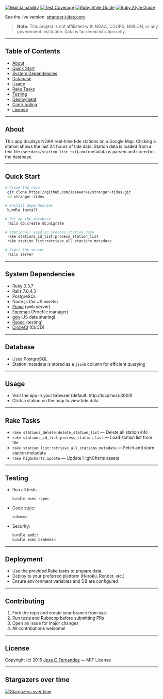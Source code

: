 [![Maintainability](https://api.codeclimate.com/v1/badges/29184c02a0f52a69800c/maintainability)](https://codeclimate.com/github/Joseworks/stranger-tides/maintainability)
[![Test Coverage](https://api.codeclimate.com/v1/badges/29184c02a0f52a69800c/test_coverage)](https://codeclimate.com/github/Joseworks/stranger-tides/test_coverage)
[![Ruby Style Guide](https://img.shields.io/badge/code_style-rubocop-brightgreen.svg)](https://github.com/rubocop/rubocop)
[![Ruby Style Guide](https://img.shields.io/badge/code_style-community-brightgreen.svg)](https://rubystyle.guide)

See the live version: [stranger-tides.com](https://www.stranger-tides.com/)

> **Note:** This project is not affiliated with NOAA, COOPS, NWLON, or any government institution. Data is for demonstration only.

---

## Table of Contents
- [About](#about)
- [Quick Start](#quick-start)
- [System Dependencies](#system-dependencies)
- [Database](#database)
- [Usage](#usage)
- [Rake Tasks](#rake-tasks)
- [Testing](#testing)
- [Deployment](#deployment)
- [Contributing](#contributing)
- [License](#license)

---

## About
This app displays NOAA real-time tide stations on a Google Map. Clicking a station shows the last 24 hours of tide data. Station data is loaded from a text file (see `data/station_list.txt`) and metadata is parsed and stored in the database.

---

## Quick Start

```sh
# Clone the repo
 git clone https://github.com/Joseworks/stranger-tides.git
 cd stranger-tides

# Install dependencies
 bundle install

# Set up the database
 rails db:create db:migrate

# (Optional) Seed or process station data
 rake stations_id_list:process_station_list
 rake station_list:retrieve_all_stations_metadata

# Start the server
 rails server
```

---

## System Dependencies
- Ruby 3.3.7
- Rails 7.0.4.3
- PostgreSQL
- Node.js (for JS assets)
- [Puma](https://github.com/puma/puma) (web server)
- [Foreman](https://github.com/ddollar/foreman) (Procfile manager)
- [gon](https://github.com/gazay/gon) (JS data sharing)
- [Rspec](https://rspec.info/) (testing)
- [CircleCI](https://circleci.com/) (CI/CD)

---

## Database
- Uses PostgreSQL
- Station metadata is stored as a `jsonb` column for efficient querying

---

## Usage
- Visit the app in your browser (default: http://localhost:3000)
- Click a station on the map to view tide data

---

## Rake Tasks
- `rake stations_delete:delete_station_list` — Delete all station info
- `rake stations_id_list:process_station_list` — Load station list from file
- `rake station_list:retrieve_all_stations_metadata` — Fetch and store station metadata
- `rake highcharts:update` — Update HighCharts assets

---

## Testing
- Run all tests:
  ```sh
  bundle exec rspec
  ```
- Code style:
  ```sh
  rubocop
  ```
- Security:
  ```sh
  bundle audit
  bundle exec brakeman
  ```

---

## Deployment
- Use the provided Rake tasks to prepare data
- Deploy to your preferred platform (Heroku, Render, etc.)
- Ensure environment variables and DB are configured

---

## Contributing
1. Fork the repo and create your branch from `main`
2. Run tests and Rubocop before submitting PRs
3. Open an issue for major changes
4. All contributions welcome!

---

## License
Copyright (c) 2015 [Jose C Fernandez](https://www.joseworks.org/) — MIT License

---

## Stargazers over time
[![Stargazers over time](https://starchart.cc/Joseworks/stranger-tides.svg?variant=adaptive)](https://starchart.cc/Joseworks/stranger-tides) 
